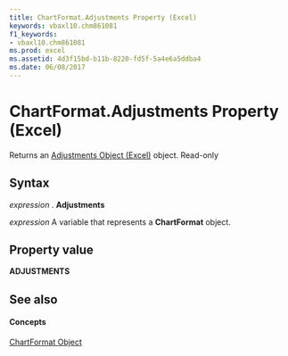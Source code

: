 ```yaml
---
title: ChartFormat.Adjustments Property (Excel)
keywords: vbaxl10.chm861081
f1_keywords:
- vbaxl10.chm861081
ms.prod: excel
ms.assetid: 4d3f15bd-b11b-8220-fd5f-5a4e6a5ddba4
ms.date: 06/08/2017
---
```



# ChartFormat.Adjustments Property (Excel)

Returns an [Adjustments Object (Excel)](adjustments-object-excel.md) object. Read-only


## Syntax

 _expression_ . **Adjustments**

 _expression_ A variable that represents a **ChartFormat** object.


## Property value

 **ADJUSTMENTS**


## See also


#### Concepts


[ChartFormat Object](Excel.ChartFormat.md)

